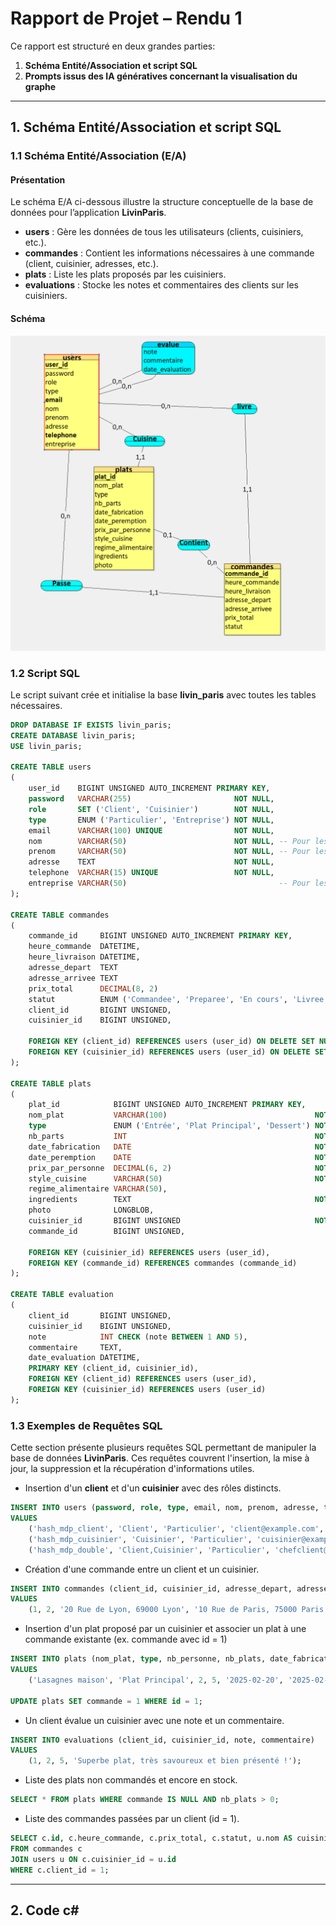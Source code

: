 ﻿# Rapport de Projet – Rendu 1

Ce rapport est structuré en deux grandes parties:
1. **Schéma Entité/Association et script SQL**
2. **Prompts issus des IA génératives concernant la visualisation du graphe**


---

## 1. Schéma Entité/Association et script SQL

### 1.1 Schéma Entité/Association (E/A)

#### Présentation
Le schéma E/A ci-dessous illustre la structure conceptuelle de la base de données pour l’application **LivinParis**.
- **users** : Gère les données de tous les utilisateurs (clients, cuisiniers, etc.).
- **commandes** : Contient les informations nécessaires à une commande (client, cuisinier, adresses, etc.).
- **plats** : Liste les plats proposés par les cuisiniers.
- **evaluations** : Stocke les notes et commentaires des clients sur les cuisiniers.

#### Schéma

![](/Files/SchemaEA.png "Schéma entités associations")

### 1.2 Script SQL

Le script suivant crée et initialise la base **livin_paris** avec toutes les tables nécessaires.

```sql
DROP DATABASE IF EXISTS livin_paris;
CREATE DATABASE livin_paris;
USE livin_paris;

CREATE TABLE users
(
    user_id    BIGINT UNSIGNED AUTO_INCREMENT PRIMARY KEY,
    password   VARCHAR(255)                       NOT NULL,
    role       SET ('Client', 'Cuisinier')        NOT NULL,
    type       ENUM ('Particulier', 'Entreprise') NOT NULL,
    email      VARCHAR(100) UNIQUE                NOT NULL,
    nom        VARCHAR(50)                        NOT NULL, -- Pour les entreprises contient le nom du contact
    prenom     VARCHAR(50)                        NOT NULL, -- Pour les entreprises contient le prenom du contact
    adresse    TEXT                               NOT NULL,
    telephone  VARCHAR(15) UNIQUE                 NOT NULL,
    entreprise VARCHAR(50)                                  -- Pour les entreprises contient le nom de l'entreprise, NULL pour les particuliers
);

CREATE TABLE commandes
(
    commande_id     BIGINT UNSIGNED AUTO_INCREMENT PRIMARY KEY,
    heure_commande  DATETIME,
    heure_livraison DATETIME,
    adresse_depart  TEXT                                                            NOT NULL, -- Permet de figer une fois la commande réalisée
    adresse_arrivee TEXT                                                            NOT NULL,
    prix_total      DECIMAL(8, 2)                                                   NOT NULL, -- Pourrait etre recalculer
    statut          ENUM ('Commandee', 'Preparee', 'En cours', 'Livree', 'Annulee') NOT NULL,
    client_id       BIGINT UNSIGNED,
    cuisinier_id    BIGINT UNSIGNED,

    FOREIGN KEY (client_id) REFERENCES users (user_id) ON DELETE SET NULL,
    FOREIGN KEY (cuisinier_id) REFERENCES users (user_id) ON DELETE SET NULL
);

CREATE TABLE plats
(
    plat_id            BIGINT UNSIGNED AUTO_INCREMENT PRIMARY KEY,
    nom_plat           VARCHAR(100)                                 NOT NULL,
    type               ENUM ('Entrée', 'Plat Principal', 'Dessert') NOT NULL,
    nb_parts           INT                                          NOT NULL,
    date_fabrication   DATE                                         NOT NULL,
    date_peremption    DATE                                         NOT NULL,
    prix_par_personne  DECIMAL(6, 2)                                NOT NULL,
    style_cuisine      VARCHAR(50)                                  NOT NULL, -- ENUM ?
    regime_alimentaire VARCHAR(50),                                           -- SET ? null si pas de regime
    ingredients        TEXT                                         NOT NULL,
    photo              LONGBLOB,
    cuisinier_id       BIGINT UNSIGNED                              NOT NULL,
    commande_id        BIGINT UNSIGNED,                                       -- Null si le plat n'a pas été commandé

    FOREIGN KEY (cuisinier_id) REFERENCES users (user_id),
    FOREIGN KEY (commande_id) REFERENCES commandes (commande_id)
);

CREATE TABLE evaluation
(
    client_id       BIGINT UNSIGNED,
    cuisinier_id    BIGINT UNSIGNED,
    note            INT CHECK (note BETWEEN 1 AND 5),
    commentaire     TEXT,
    date_evaluation DATETIME,
    PRIMARY KEY (client_id, cuisinier_id),
    FOREIGN KEY (client_id) REFERENCES users (user_id),
    FOREIGN KEY (cuisinier_id) REFERENCES users (user_id)
);
```
### 1.3 Exemples de Requêtes SQL

Cette section présente plusieurs requêtes SQL permettant de manipuler la base de données **LivinParis**. 
Ces requêtes couvrent l'insertion, la mise à jour, la suppression et la récupération d'informations utiles.

- Insertion d'un **client** et d'un **cuisinier** avec des rôles distincts.

```sql
INSERT INTO users (password, role, type, email, nom, prenom, adresse, telephone)
VALUES 
    ('hash_mdp_client', 'Client', 'Particulier', 'client@example.com', 'Dupont', 'Jean', '10 Rue de Paris, 75000 Paris', '0601020304'),
    ('hash_mdp_cuisinier', 'Cuisinier', 'Particulier', 'cuisinier@example.com', 'Martin', 'Paul', '20 Rue de Lyon, 69000 Lyon', '0611223344'),
    ('hash_mdp_double', 'Client,Cuisinier', 'Particulier', 'chefclient@example.com', 'Durand', 'Alice', '5 Rue des Lilas, 75015 Paris', '0622334455');
```

- Création d'une commande entre un client et un cuisinier.

```sql
INSERT INTO commandes (client_id, cuisinier_id, adresse_depart, adresse_arrivee, prix_total, statut)
VALUES 
    (1, 2, '20 Rue de Lyon, 69000 Lyon', '10 Rue de Paris, 75000 Paris', 25.50, 'Commandee');
```

- Insertion d'un plat proposé par un cuisinier et associer un plat à une commande existante (ex. commande avec id = 1)

```sql
INSERT INTO plats (nom_plat, type, nb_personne, nb_plats, date_fabrication, date_peremption, prix_par_personne, style_cuisine, ingredients, cuisinier)
VALUES 
    ('Lasagnes maison', 'Plat Principal', 2, 5, '2025-02-20', '2025-02-25', 12.00, 'Italien', 'Pâtes, viande, tomate, fromage', 2);

UPDATE plats SET commande = 1 WHERE id = 1;
```

- Un client évalue un cuisinier avec une note et un commentaire.

```sql
INSERT INTO evaluations (client_id, cuisinier_id, note, commentaire)
VALUES 
    (1, 2, 5, 'Superbe plat, très savoureux et bien présenté !');
```

- Liste des plats non commandés et encore en stock.

```sql
SELECT * FROM plats WHERE commande IS NULL AND nb_plats > 0;
```

- Liste des commandes passées par un client (id = 1).

```sql
SELECT c.id, c.heure_commande, c.prix_total, c.statut, u.nom AS cuisinier
FROM commandes c
JOIN users u ON c.cuisinier_id = u.id
WHERE c.client_id = 1;
```
---
## 2. Code c#




